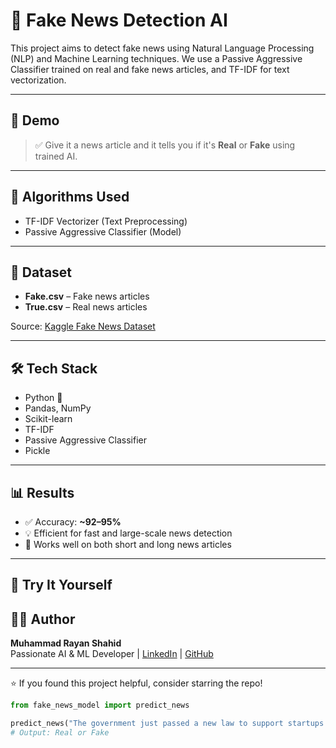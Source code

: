 # 📰 Fake News Detection AI

This project aims to detect fake news using Natural Language Processing (NLP) and Machine Learning techniques. We use a Passive Aggressive Classifier trained on real and fake news articles, and TF-IDF for text vectorization.

---

## 🚀 Demo

> ✅ Give it a news article and it tells you if it's **Real** or **Fake** using trained AI.

---

## 🧠 Algorithms Used

- TF-IDF Vectorizer (Text Preprocessing)
- Passive Aggressive Classifier (Model)

---

## 📁 Dataset

- **Fake.csv** – Fake news articles  
- **True.csv** – Real news articles

Source: [Kaggle Fake News Dataset](https://www.kaggle.com/clmentbisaillon/fake-and-real-news-dataset)

---

## 🛠️ Tech Stack

- Python 🐍
- Pandas, NumPy
- Scikit-learn
- TF-IDF
- Passive Aggressive Classifier
- Pickle

---

## 📊 Results

- ✅ Accuracy: **~92–95%**
- 💡 Efficient for fast and large-scale news detection
- 🔎 Works well on both short and long news articles

---

## 🧪 Try It Yourself

## 🧑‍💻 Author

**Muhammad Rayan Shahid**  
Passionate AI & ML Developer | [LinkedIn](https://www.linkedin.com/in/muhammadrayanshahid/) | [GitHub](https://github.com/RayanAIX)

---

⭐ If you found this project helpful, consider starring the repo!


```python
from fake_news_model import predict_news

predict_news("The government just passed a new law to support startups.")
# Output: Real or Fake
